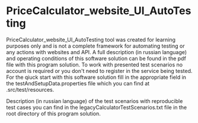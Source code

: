 # PriceCalculator_website_UI_AutoTesting
PriceCalculator_website_UI_AutoTesting tool was created for learning purposes only and is not a complete framework for automating testing or any actions with websites and API. A full description (in russian language) and operating conditions of this software solution can be found in the pdf file with this program solution. 
To work with presented test scenarios no account is required or you don't need to register in the service being tested.
For the qiuck start with this software solution fill in the appropriate field in the testAndSetupData.properties file which you can find at .src/test/resources.

Description (in russian language) of the test scenarios with reproducible test cases you can find in the legacyCalculatorTestScenarios.txt file in the root directory of this program solution.
